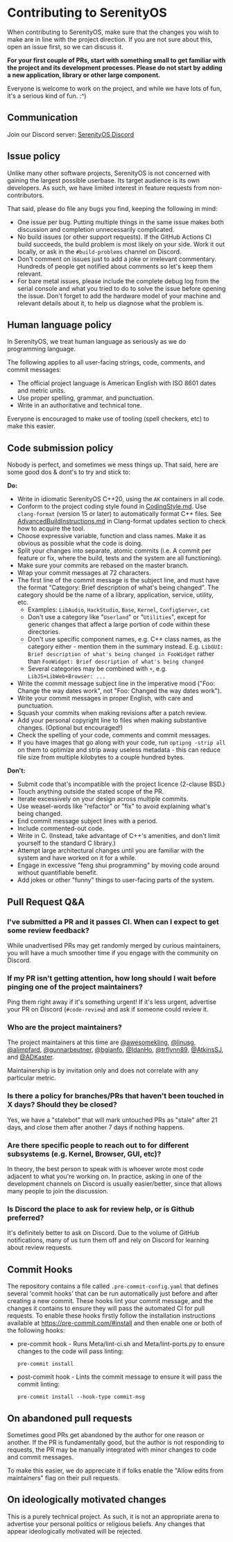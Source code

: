 # Contributing to SerenityOS

When contributing to SerenityOS, make sure that the changes you wish to make are in line with the project direction. If you are not sure about this, open an issue first, so we can discuss it.

**For your first couple of PRs, start with something small to get familiar with the project and its development processes. Please do not start by adding a new application, library or other large component.**

Everyone is welcome to work on the project, and while we have lots of fun, it's a serious kind of fun. :^)

## Communication

Join our Discord server: [SerenityOS Discord](https://discord.gg/serenityos)

## Issue policy

Unlike many other software projects, SerenityOS is not concerned with gaining the largest possible userbase. Its target audience is its own developers. As such, we have limited interest in feature requests from non-contributors.

That said, please do file any bugs you find, keeping the following in mind:

* One issue per bug. Putting multiple things in the same issue makes both discussion and completion unnecessarily complicated.
* No build issues (or other support requests). If the GitHub Actions CI build succeeds, the build problem is most likely on your side. Work it out locally, or ask in the `#build-problems` channel on Discord.
* Don't comment on issues just to add a joke or irrelevant commentary. Hundreds of people get notified about comments so let's keep them relevant.
* For bare metal issues, please include the complete debug log from the serial console and what you tried to do to solve the issue before opening the issue. Don't forget to add the hardware model of your machine and relevant details about it, to help us diagnose what the problem is.

## Human language policy

In SerenityOS, we treat human language as seriously as we do programming language.

The following applies to all user-facing strings, code, comments, and commit messages:

* The official project language is American English with ISO 8601 dates and metric units.
* Use proper spelling, grammar, and punctuation.
* Write in an authoritative and technical tone.

Everyone is encouraged to make use of tooling (spell checkers, etc) to make this easier.

## Code submission policy

Nobody is perfect, and sometimes we mess things up. That said, here are some good dos & dont's to try and stick to:

**Do:**

* Write in idiomatic SerenityOS C++20, using the `AK` containers in all code.
* Conform to the project coding style found in [CodingStyle.md](https://github.com/SerenityOS/serenity/blob/master/Documentation/CodingStyle.md). Use `clang-format` (version 15 or later) to automatically format C++ files. See [AdvancedBuildInstructions.md](https://github.com/SerenityOS/serenity/blob/master/Documentation/CodingStyle.md) in Clang-format updates section to check how to acquire the tool.
* Choose expressive variable, function and class names. Make it as obvious as possible what the code is doing.
* Split your changes into separate, atomic commits (i.e. A commit per feature or fix, where the build, tests and the system are all functioning).
* Make sure your commits are rebased on the master branch.
* Wrap your commit messages at 72 characters.
* The first line of the commit message is the subject line, and must have the format "Category: Brief description of what's being changed". The category should be the name of a library, application, service, utility, etc.
  * Examples: `LibAudio`, `HackStudio`, `Base`, `Kernel`, `ConfigServer`, `cat`
  * Don't use a category like "`Userland`" or "`Utilities`", except for generic changes that affect a large portion of code within these directories.
  * Don't use specific component names, e.g. C++ class names, as the category either - mention them in the summary instead. E.g. `LibGUI: Brief description of what's being changed in FooWidget` rather than `FooWidget: Brief description of what's being changed`
  * Several categories may be combined with `+`, e.g. `LibJS+LibWeb+Browser: ...`
* Write the commit message subject line in the imperative mood ("Foo: Change the way dates work", not "Foo: Changed the way dates work").
* Write your commit messages in proper English, with care and punctuation.
* Squash your commits when making revisions after a patch review.
* Add your personal copyright line to files when making substantive changes. (Optional but encouraged!)
* Check the spelling of your code, comments and commit messages.
* If you have images that go along with your code, run `optipng -strip all` on them to optimize and strip away useless metadata - this can reduce file size from multiple kilobytes to a couple hundred bytes.

**Don't:**

* Submit code that's incompatible with the project licence (2-clause BSD.)
* Touch anything outside the stated scope of the PR.
* Iterate excessively on your design across multiple commits.
* Use weasel-words like "refactor" or "fix" to avoid explaining what's being changed.
* End commit message subject lines with a period.
* Include commented-out code.
* Write in C. (Instead, take advantage of C++'s amenities, and don't limit yourself to the standard C library.)
* Attempt large architectural changes until you are familiar with the system and have worked on it for a while.
* Engage in excessive "feng shui programming" by moving code around without quantifiable benefit.
* Add jokes or other "funny" things to user-facing parts of the system.

## Pull Request Q&A

### I've submitted a PR and it passes CI. When can I expect to get some review feedback?

While unadvertised PRs may get randomly merged by curious maintainers, you will have a much smoother time if you engage with the community on Discord.

### If my PR isn't getting attention, how long should I wait before pinging one of the project maintainers?

Ping them right away if it's something urgent! If it's less urgent, advertise your PR on Discord (`#code-review`) and ask if someone could review it.

### Who are the project maintainers?

The project maintainers at this time are [@awesomekling](https://github.com/awesomekling), [@linusg](https://github.com/linusg), [@alimpfard](https://github.com/alimpfard), [@gunnarbeutner](https://github.com/gunnarbeutner), [@bgianfo](https://github.com/bgianfo), [@IdanHo](https://github.com/IdanHo), [@trflynn89](https://github.com/trflynn89), [@AtkinsSJ](https://github.com/AtkinsSJ), and [@ADKaster](https://github.com/ADKaster).

Maintainership is by invitation only and does not correlate with any particular metric.

### Is there a policy for branches/PRs that haven't been touched in X days? Should they be closed?

Yes, we have a "stalebot" that will mark untouched PRs as "stale" after 21 days, and close them after another 7 days if nothing happens.

### Are there specific people to reach out to for different subsystems (e.g. Kernel, Browser, GUI, etc)?

In theory, the best person to speak with is whoever wrote most code adjacent to what you're working on. In practice, asking in one of the development channels on Discord is usually easier/better, since that allows many people to join the discussion.

### Is Discord the place to ask for review help, or is Github preferred?

It's definitely better to ask on Discord. Due to the volume of GitHub notifications, many of us turn them off and rely on Discord for learning about review requests.

## Commit Hooks

The repository contains a file called `.pre-commit-config.yaml` that defines several 'commit hooks' that can be run automatically just before and after creating a new commit. These hooks lint your commit message, and the changes it contains to ensure they will pass the automated CI for pull requests.
To enable these hooks firstly follow the installation instructions available at https://pre-commit.com/#install and then enable one or both of the following hooks:
 - pre-commit hook - Runs Meta/lint-ci.sh and Meta/lint-ports.py to ensure changes to the code will pass linting:
   ```console
   pre-commit install
   ```
 - post-commit hook - Lints the commit message to ensure it will pass the commit linting:
   ```console
   pre-commit install --hook-type commit-msg
   ```

## On abandoned pull requests

Sometimes good PRs get abandoned by the author for one reason or another. If the PR is fundamentally good, but the author is not responding to requests, the PR may be manually integrated with minor changes to code and commit messages.

To make this easier, we do appreciate it if folks enable the "Allow edits from maintainers" flag on their pull requests.

## On ideologically motivated changes

This is a purely technical project. As such, it is not an appropriate arena to advertise your personal politics or religious beliefs. Any changes that appear ideologically motivated will be rejected.
